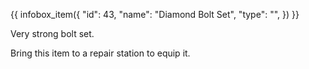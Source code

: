 {{ infobox_item({
	"id": 43,
	"name": "Diamond Bolt Set",
	"type": "",
}) }}

Very strong bolt set.

Bring this item to a repair station to equip it.